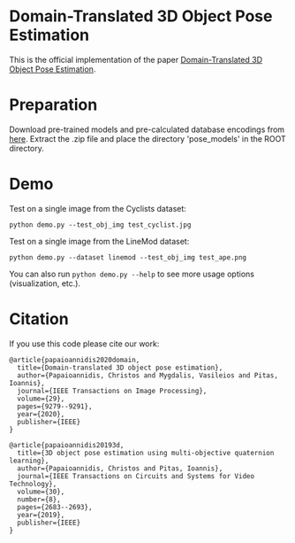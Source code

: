 # Domain-Translated 3D Object Pose Estimation

This is the official implementation of the paper [Domain-Translated 3D Object Pose Estimation](https://ieeexplore.ieee.org/abstract/document/9206072).

# Preparation
Download pre-trained models and pre-calculated database encodings from [here](https://drive.google.com/file/d/1CT1FiiXMNm0l7n7PRn2tgU5VTqQJ2Gwg/view?usp=sharing). Extract the .zip file and place the directory 'pose_models' in the ROOT directory.

# Demo
Test on a single image from the Cyclists dataset:

`python demo.py --test_obj_img test_cyclist.jpg`

Test on a single image from the LineMod dataset:

`python demo.py --dataset linemod --test_obj_img test_ape.png`

You can also run `python demo.py --help` to see more usage options (visualization, etc.).

# Citation
If you use this code please cite our work:

```
@article{papaioannidis2020domain,
  title={Domain-translated 3D object pose estimation},
  author={Papaioannidis, Christos and Mygdalis, Vasileios and Pitas, Ioannis},
  journal={IEEE Transactions on Image Processing},
  volume={29},
  pages={9279--9291},
  year={2020},
  publisher={IEEE}
}

@article{papaioannidis20193d,
  title={3D object pose estimation using multi-objective quaternion learning},
  author={Papaioannidis, Christos and Pitas, Ioannis},
  journal={IEEE Transactions on Circuits and Systems for Video Technology},
  volume={30},
  number={8},
  pages={2683--2693},
  year={2019},
  publisher={IEEE}
}
```
